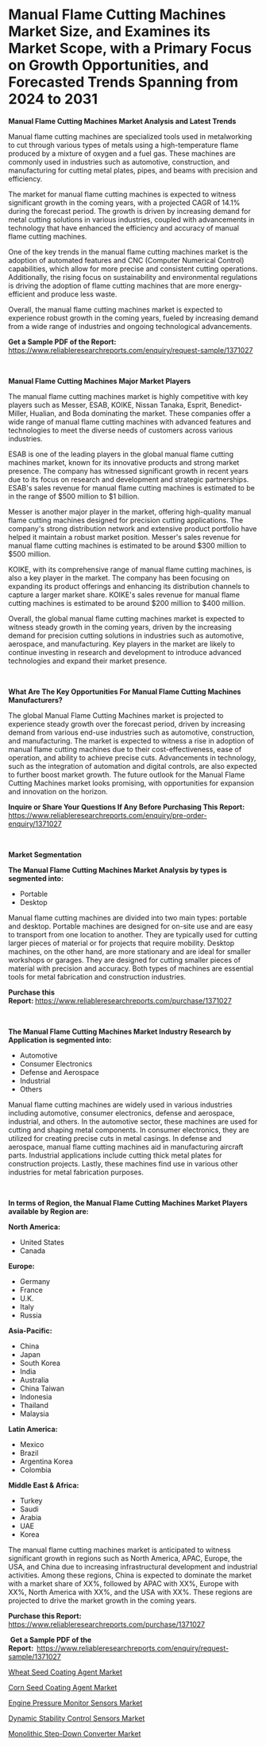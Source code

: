 <p><h1>Manual Flame Cutting Machines Market Size, and Examines its Market Scope, with a Primary Focus on Growth Opportunities, and Forecasted Trends Spanning from 2024 to 2031</h1></p><p><strong>Manual Flame Cutting Machines Market Analysis and Latest Trends</strong></p>
<p><p>Manual flame cutting machines are specialized tools used in metalworking to cut through various types of metals using a high-temperature flame produced by a mixture of oxygen and a fuel gas. These machines are commonly used in industries such as automotive, construction, and manufacturing for cutting metal plates, pipes, and beams with precision and efficiency.</p><p>The market for manual flame cutting machines is expected to witness significant growth in the coming years, with a projected CAGR of 14.1% during the forecast period. The growth is driven by increasing demand for metal cutting solutions in various industries, coupled with advancements in technology that have enhanced the efficiency and accuracy of manual flame cutting machines.</p><p>One of the key trends in the manual flame cutting machines market is the adoption of automated features and CNC (Computer Numerical Control) capabilities, which allow for more precise and consistent cutting operations. Additionally, the rising focus on sustainability and environmental regulations is driving the adoption of flame cutting machines that are more energy-efficient and produce less waste.</p><p>Overall, the manual flame cutting machines market is expected to experience robust growth in the coming years, fueled by increasing demand from a wide range of industries and ongoing technological advancements.</p></p>
<p><strong>Get a Sample PDF of the Report:&nbsp;</strong> <a href="https://www.reliableresearchreports.com/enquiry/request-sample/1371027">https://www.reliableresearchreports.com/enquiry/request-sample/1371027</a></p>
<p>&nbsp;</p>
<p><strong>Manual Flame Cutting Machines Major Market Players</strong></p>
<p><p>The manual flame cutting machines market is highly competitive with key players such as Messer, ESAB, KOIKE, Nissan Tanaka, Esprit, Benedict-Miller, Hualian, and Boda dominating the market. These companies offer a wide range of manual flame cutting machines with advanced features and technologies to meet the diverse needs of customers across various industries.</p><p>ESAB is one of the leading players in the global manual flame cutting machines market, known for its innovative products and strong market presence. The company has witnessed significant growth in recent years due to its focus on research and development and strategic partnerships. ESAB's sales revenue for manual flame cutting machines is estimated to be in the range of $500 million to $1 billion.</p><p>Messer is another major player in the market, offering high-quality manual flame cutting machines designed for precision cutting applications. The company's strong distribution network and extensive product portfolio have helped it maintain a robust market position. Messer's sales revenue for manual flame cutting machines is estimated to be around $300 million to $500 million.</p><p>KOIKE, with its comprehensive range of manual flame cutting machines, is also a key player in the market. The company has been focusing on expanding its product offerings and enhancing its distribution channels to capture a larger market share. KOIKE's sales revenue for manual flame cutting machines is estimated to be around $200 million to $400 million.</p><p>Overall, the global manual flame cutting machines market is expected to witness steady growth in the coming years, driven by the increasing demand for precision cutting solutions in industries such as automotive, aerospace, and manufacturing. Key players in the market are likely to continue investing in research and development to introduce advanced technologies and expand their market presence.</p></p>
<p>&nbsp;</p>
<p><strong>What Are The Key Opportunities For Manual Flame Cutting Machines Manufacturers?</strong></p>
<p><p>The global Manual Flame Cutting Machines market is projected to experience steady growth over the forecast period, driven by increasing demand from various end-use industries such as automotive, construction, and manufacturing. The market is expected to witness a rise in adoption of manual flame cutting machines due to their cost-effectiveness, ease of operation, and ability to achieve precise cuts. Advancements in technology, such as the integration of automation and digital controls, are also expected to further boost market growth. The future outlook for the Manual Flame Cutting Machines market looks promising, with opportunities for expansion and innovation on the horizon.</p></p>
<p><strong>Inquire or Share Your Questions If Any Before Purchasing This Report:</strong> <a href="https://www.reliableresearchreports.com/enquiry/pre-order-enquiry/1371027">https://www.reliableresearchreports.com/enquiry/pre-order-enquiry/1371027</a></p>
<p>&nbsp;</p>
<p><strong>Market Segmentation</strong></p>
<p><strong>The Manual Flame Cutting Machines Market Analysis by types is segmented into:</strong></p>
<p><ul><li>Portable</li><li>Desktop</li></ul></p>
<p><p>Manual flame cutting machines are divided into two main types: portable and desktop. Portable machines are designed for on-site use and are easy to transport from one location to another. They are typically used for cutting larger pieces of material or for projects that require mobility. Desktop machines, on the other hand, are more stationary and are ideal for smaller workshops or garages. They are designed for cutting smaller pieces of material with precision and accuracy. Both types of machines are essential tools for metal fabrication and construction industries.</p></p>
<p><strong>Purchase this Report:&nbsp;</strong><a href="https://www.reliableresearchreports.com/purchase/1371027">https://www.reliableresearchreports.com/purchase/1371027</a></p>
<p>&nbsp;</p>
<p><strong>The Manual Flame Cutting Machines Market Industry Research by Application is segmented into:</strong></p>
<p><ul><li>Automotive</li><li>Consumer Electronics</li><li>Defense and Aerospace</li><li>Industrial</li><li>Others</li></ul></p>
<p><p>Manual flame cutting machines are widely used in various industries including automotive, consumer electronics, defense and aerospace, industrial, and others. In the automotive sector, these machines are used for cutting and shaping metal components. In consumer electronics, they are utilized for creating precise cuts in metal casings. In defense and aerospace, manual flame cutting machines aid in manufacturing aircraft parts. Industrial applications include cutting thick metal plates for construction projects. Lastly, these machines find use in various other industries for metal fabrication purposes.</p></p>
<p>&nbsp;</p>
<p><strong>In terms of Region, the Manual Flame Cutting Machines Market Players available by Region are:</strong></p>
<p>
    <p> <strong> North America: </strong>
        <ul>
            <li>United States</li>
            <li>Canada</li>
        </ul>
        </p> 
    <p> <strong> Europe: </strong>
        <ul>
            <li>Germany</li>
            <li>France</li>
            <li>U.K.</li>
            <li>Italy</li>
            <li>Russia</li>
        </ul>
        </p> 
    <p> <strong> Asia-Pacific: </strong>
        <ul>
            <li>China</li>
            <li>Japan</li>
            <li>South Korea</li>
            <li>India</li>
            <li>Australia</li>
            <li>China Taiwan</li>
            <li>Indonesia</li>
            <li>Thailand</li>
            <li>Malaysia</li>
        </ul>
        </p> 
    <p> <strong> Latin America: </strong>
        <ul>
            <li>Mexico</li>
            <li>Brazil</li>
            <li>Argentina Korea</li>
            <li>Colombia</li>
        </ul>
        </p> 
    <p> <strong> Middle East & Africa: </strong>
        <ul>
            <li>Turkey</li>
            <li>Saudi</li>
            <li>Arabia</li>
            <li>UAE</li>
            <li>Korea</li>
        </ul>
    </p>
    </p>
<p><p>The manual flame cutting machines market is anticipated to witness significant growth in regions such as North America, APAC, Europe, the USA, and China due to increasing infrastructural development and industrial activities. Among these regions, China is expected to dominate the market with a market share of XX%, followed by APAC with XX%, Europe with XX%, North America with XX%, and the USA with XX%. These regions are projected to drive the market growth in the coming years.</p></p>
<p><strong>Purchase this Report: </strong><a href="https://www.reliableresearchreports.com/purchase/1371027">https://www.reliableresearchreports.com/purchase/1371027</a></p>
<p>&nbsp;<strong>Get a Sample PDF of the Report:&nbsp;&nbsp;</strong><a href="https://www.reliableresearchreports.com/enquiry/request-sample/1371027">https://www.reliableresearchreports.com/enquiry/request-sample/1371027</a></p>
<p><strong></strong></p>
<p><p><a href="https://issuu.com/reportprime-2/docs/wheat-seed-coating-agent-market-size-2030.pptx">Wheat Seed Coating Agent Market</a></p><p><a href="https://issuu.com/reportprime-2/docs/corn-seed-coating-agent-market-size-2030.pptx">Corn Seed Coating Agent Market</a></p><p><a href="https://github.com/Airanohannonzb68e5pb53oc1/Market-Research-Report-List-1/blob/main/engine-pressure-monitor-sensors-market.md">Engine Pressure Monitor Sensors Market</a></p><p><a href="https://github.com/ChiragRP21/Market-Research-Report-List-3/blob/main/dynamic-stability-control-sensors-market.md">Dynamic Stability Control Sensors Market</a></p><p><a href="https://github.com/fiixsa/Market-Research-Report-List-1/blob/main/monolithic-step-down-converter-market.md">Monolithic Step-Down Converter Market</a></p></p>